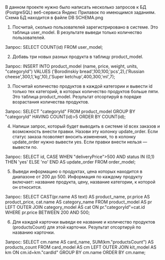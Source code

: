В данном проекте нужно было написать несколько запросов к БД (PostgreSQL) веб-сервиса Яндекс Прилавок по имеющимся заданиям.
Схема БД находится в файле DB SCHEMA.png

1. Посчитай, сколько пользователей зарегистрировано в системе. Это таблица user_model. В результате выведи только количество пользователей.

Запрос:
SELECT COUNT(id) 
FROM user_model;

2. Добавь три новых разных продукта в таблицу product_model.

Запрос:
INSERT INTO product_model (name, price, weight, units, "categoryId") VALUES ('Borodinskiy bread',100,100,'pcs',2),('Russian cheese',300,1,'kg',10),('Super ketchup',400,300,'ml',7);

3. Посчитай количество продуктов в каждой категории и вывести id только тех категорий, в которых количество продуктов больше пяти. Это таблица product_model. Результат отсортируй в порядке возрастания количества продуктов.

Запрос:
SELECT "categoryId" 
FROM product_model 
GROUP BY "categoryId" 
HAVING COUNT(id)>5 
ORDER BY COUNT(id);

4. Напиши запрос, который будет выводить в системе id всех заказов и возможность внести правки. Назови эту колонку update_order. Если статус заказа позволяет вносить изменения, то в колонку update_order нужно вывести yes. Если правки внести нельзя — вывести no.

Запрос:
SELECT id,
CASE
WHEN "deliveryPrice">500 AND status IN (0,1) THEN 'yes'
ELSE 'no'
END AS update_order
FROM order_model;

5. Выведи информацию о продуктах, цена которых находится в диапазоне от 200 до 500. Информация по каждому продукту включает: название продукта, цену, название категории, к которой он относится.

Запрос:
SELECT CAST(pr.name AS text) AS product_name,
pr.price AS product_price,
cat.name AS category_name
FROM product_model AS pr
LEFT OUTER JOIN category_model AS cat ON pr."categoryId"=cat.id
WHERE pr.price BETWEEN 200 AND 500;

6. Для каждой карточки выведи ее название и количество продуктов (productsCount) для этой карточки. Результат отсортируй по названию карточки.

Запрос:
SELECT cm.name AS card_name,
SUM(km."productsCount") AS products_count
FROM card_model AS cm
LEFT OUTER JOIN kit_model AS km ON cm.id=km."cardId" 
GROUP BY cm.name
ORDER BY cm.name;
